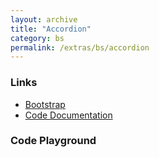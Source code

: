 ```yaml
---
layout: archive
title: "Accordion"
category: bs
permalink: /extras/bs/accordion
---
```


### Links

- [Bootstrap](https://getbootstrap.com/docs/4.4/components/collapse/#accordion-example)
- [Code Documentation](/docs/sprest-bs/modules/_components_accordion_d_.html)


### Code Playground

<style>
    #editor {
        min-height: 60vh;
        min-width: 40vw;
    }
</style>
<div id="playground" class="bs"></div>
<script src="/code/dist/code-editor.js"></script>
<script type="text/javascript">
    // Create the code editor
    var editor = CodeEditor(document.getElementById("playground"));
    // Update the default code
    editor.setValue([
        '// Create the accordion',
        'Components.Accordion({',
        '\tautoCollapse: true,',
        '\tel: app',
        '\tid: "demoAccordion",',
        '\titems: [',
        '\t\t{ btnProps: { text: "Item 1" }, content: "This is the content for item 1." },',
        '\t\t{ btnProps: { text: "Item 2" }, content: "This is the content for item 2." },',
        '\t\t{ btnProps: { text: "Item 3" }, content: "This is the content for item 3." },'
        '\t]',
        '});'
    ].join('\n'));
</script>
